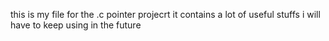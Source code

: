 this is my file for the .c pointer projecrt it contains a lot of useful stuffs i will have to keep using in the future
